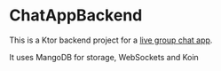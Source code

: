 # ChatAppBackend
This is a Ktor backend project for a [live group chat app](https://github.com/ilya-shevtsov/ChatApp). 

It uses MangoDB for storage, WebSockets and Koin
